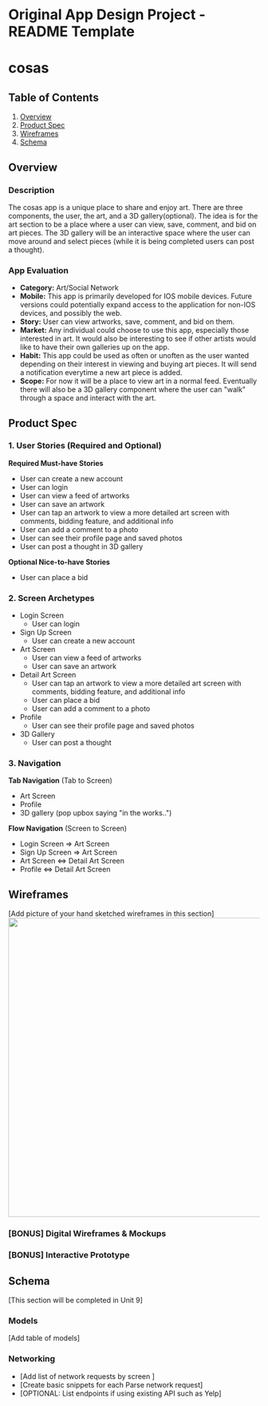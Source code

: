 Original App Design Project - README Template
===

# cosas

## Table of Contents
1. [Overview](#Overview)
1. [Product Spec](#Product-Spec)
1. [Wireframes](#Wireframes)
2. [Schema](#Schema)

## Overview
### Description
The cosas app is a unique place to share and enjoy art. There are three components, the user, the art, and a 3D gallery(optional). The idea is for the art section to be a place where a user can view, save, comment, and bid on art pieces. The 3D gallery will be an interactive space where the user can move around and select pieces (while it is being completed users can post a thought). 

### App Evaluation
- **Category:** Art/Social Network
- **Mobile:** This app is primarily developed for IOS mobile devices. Future versions could potentially expand access to the application for non-IOS devices, and possibly the web.
- **Story:** User can view artworks, save, comment, and bid on them.
- **Market:** Any individual could choose to use this app, especially those interested in art. It would also be interesting to see if other artists would like to have their own galleries up on the app.
- **Habit:**  This app could be used as often or unoften as the user wanted depending on their interest in viewing and buying art pieces. It will send a notification everytime a new art piece is added. 
- **Scope:** For now it will be a place to view art in a normal feed. Eventually there will also be a 3D gallery component where the user can "walk" through a space and interact with the art. 

## Product Spec

### 1. User Stories (Required and Optional)

**Required Must-have Stories**

* User can create a new account
* User can login
* User can view a feed of artworks
* User can save an artwork
* User can tap an artwork to view a more detailed art screen with comments, bidding feature, and additional info
* User can add a comment to a photo
* User can see their profile page and saved photos
* User can post a thought in 3D gallery

**Optional Nice-to-have Stories**

* User can place a bid

### 2. Screen Archetypes

* Login Screen
   * User can login
* Sign Up Screen
   * User can create a new account
* Art Screen
    * User can view a feed of artworks
    * User can save an artwork
* Detail Art Screen 
    *  User can tap an artwork to view a more detailed art screen with comments, bidding feature, and additional info
    *  User can place a bid
    *  User can add a comment to a photo
* Profile
    * User can see their profile page and saved photos
* 3D Gallery
    * User can post a thought

### 3. Navigation

**Tab Navigation** (Tab to Screen)

* Art Screen
* Profile
* 3D gallery (pop upbox saying "in the works..")

**Flow Navigation** (Screen to Screen)

* Login Screen
    => Art Screen
* Sign Up Screen
    => Art Screen
* Art Screen
    <=> Detail Art Screen
* Profile
    <=> Detail Art Screen

## Wireframes
[Add picture of your hand sketched wireframes in this section]
<img src="https://imgur.com/a/awQE4rs" width=600>

### [BONUS] Digital Wireframes & Mockups

### [BONUS] Interactive Prototype

## Schema 
[This section will be completed in Unit 9]
### Models
[Add table of models]
### Networking
- [Add list of network requests by screen ]
- [Create basic snippets for each Parse network request]
- [OPTIONAL: List endpoints if using existing API such as Yelp]
